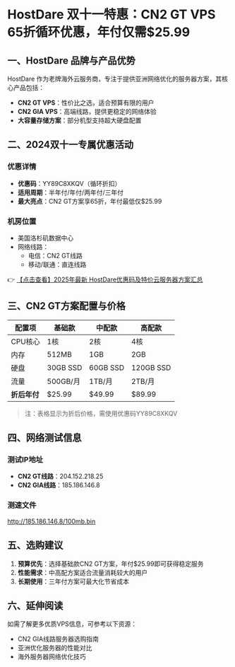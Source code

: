 # HostDare 双十一特惠：CN2 GT VPS 65折循环优惠，年付仅需$25.99

## 一、HostDare 品牌与产品优势

HostDare 作为老牌海外云服务商，专注于提供亚洲网络优化的服务器方案，其核心产品包括：
- **CN2 GT VPS**：性价比之选，适合预算有限的用户
- **CN2 GIA VPS**：高端线路，提供更稳定的网络体验
- **大容量存储方案**：部分机型支持超大硬盘配置

## 二、2024双十一专属优惠活动

### 优惠详情
- **优惠码**：YY89C8XKQV（循环折扣）
- **适用周期**：半年付/年付/两年付/三年付
- **最大亮点**：CN2 GT方案享65折，年付最低仅$25.99

### 机房位置
- 美国洛杉矶数据中心
- 网络线路：
  - 电信：CN2 GT线路
  - 移动/联通：直连线路

👉 [【点击查看】2025年最新 HostDare优惠码及特价云服务器方案汇总](https://bit.ly/hostdare)

## 三、CN2 GT方案配置与价格

| 配置项       | 基础款       | 中配款       | 高配款       |
|--------------|-------------|-------------|-------------|
| CPU核心      | 1核         | 2核         | 4核         |
| 内存         | 512MB       | 1GB         | 2GB         |
| 硬盘         | 30GB SSD    | 60GB SSD    | 120GB SSD   |
| 流量         | 500GB/月    | 1TB/月      | 2TB/月      |
| **折后年付** | $25.99      | $49.99      | $89.99      |

> 注：表格显示为折后价格，需使用优惠码YY89C8XKQV

## 四、网络测试信息

### 测试IP地址
- **CN2 GT线路**：204.152.218.25
- **CN2 GIA线路**：185.186.146.8

### 测速文件
http://185.186.146.8/100mb.bin

## 五、选购建议

1. **预算优先**：选择基础款CN2 GT方案，年付$25.99即可获得稳定服务
2. **性能需求**：中高配方案适合流量消耗较大的用户
3. **长期使用**：三年付方案可最大化节省成本

## 六、延伸阅读

如需了解更多优质VPS信息，可参考以下资源：
- CN2 GIA线路服务器选购指南
- 亚洲优化服务器的性能对比
- 海外服务器网络优化技巧